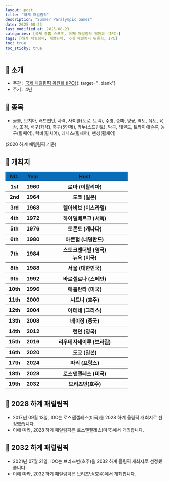 ```yaml
---
layout: post
title: "하계 패럴림픽"
description: "Summer Paralympic Games"
date: 2025-08-23
last_modified_at: 2025-08-23
categories: [국제 종합 스포츠, 국제 패럴림픽 위원회 (IPC)]
tags: [하계 패럴림픽, 패럴림픽, 국제 패럴림픽 위원회, IPC]
toc: true
toc_sticky: true
---
```

## 📜 소개
* 주관 : [국제 패럴림픽 위원회 (IPC)](https://www.paralympic.org/){: target="_blank"}
* 주기 : 4년

## 📜 종목
* 골볼, 보치아, 배드민턴, 사격, 사이클(도로, 트랙), 수영, 승마, 양궁, 역도, 유도, 육상, 조정, 배구(좌식), 축구(5인제), 카누(스프린트), 탁구, 태권도, 트라이애슬론, 농구(휠체어), 럭비(휠체어), 테니스(휠체어), 펜싱(휠체어)

(2020 하계 패럴림픽 기준)

## 📜 개최지
<html>

<head>
    <meta charset="UTF-8">
</head>

<body>
    <table>
        <tr style="background: #0B6DB7;">
            <th style="width: 15%; font-weight: bold;">NO.</th>
            <th style="width: 15%; font-weight: bold;">Year</th>
            <th style="width: 70%; font-weight: bold;">Host</th>
        </tr>
        <tr>
            <th>1st</th>
            <th>1960</th>
            <th>로마 (이탈리아)</th>
        </tr>
        <tr>
            <th>2nd</th>
            <th>1964</th>
            <th>도쿄 (일본)</th>
        </tr>
        <tr>
            <th>3rd</th>
            <th>1968</th>
            <th>텔아비브 (이스라엘)</th>
        </tr>
        <tr>
            <th>4th</th>
            <th>1972</th>
            <th>하이델베르크 (서독)</th>
        </tr>
        <tr>
            <th>5th</th>
            <th>1976</th>
            <th>토론토 (캐나다)</th>
        </tr>
        <tr>
            <th>6th</th>
            <th>1980</th>
            <th>아른험 (네덜란드)</th>
        </tr>
        <tr>
            <th>7th</th>
            <th>1984</th>
            <th>스토크맨더빌 (영국)<br>뉴욕 (미국)</th>
        </tr>
        <tr>
            <th><span class="korea-host">8th</span></th>
            <th><span class="korea-host">1988</span></th>
            <th><span class="korea-host">서울 (대한민국)</span></th>
        </tr>
        <tr>
            <th>9th</th>
            <th>1992</th>
            <th>바르셀로나 (스페인)</th>
        </tr>
        <tr>
            <th>10th</th>
            <th>1996</th>
            <th>애틀란타 (미국)</th>
        </tr>
        <tr>
            <th>11th</th>
            <th>2000</th>
            <th>시드니 (호주)</th>
        </tr>
        <tr>
            <th>12th</th>
            <th>2004</th>
            <th>아테네 (그리스)</th>
        </tr>
        <tr>
            <th>13th</th>
            <th>2008</th>
            <th>베이징 (중국)</th>
        </tr>
        <tr>
            <th>14th</th>
            <th>2012</th>
            <th>런던 (영국)</th>
        </tr>
        <tr>
            <th>15th</th>
            <th>2016</th>
            <th>리우데자네이루 (브라질)</th>
        </tr>
        <tr>
            <th>16th</th>
            <th>2020</th>
            <th>도쿄 (일본)</th>
        </tr>
        <tr>
            <th>17th</th>
            <th>2024</th>
            <th>파리 (프랑스)</th>
        </tr>
        <tr>
            <th>18th</th>
            <th>2028</th>
            <th>로스앤젤레스 (미국)</th>
        </tr>
        <tr>
            <th>19th</th>
            <th>2032</th>
            <th>브리즈번(호주)</th>
        </tr>
    </table>
</body>

</html>

## 📜 2028 하계 패럴림픽
* 2017년 09월 13일, IOC는 <span class="foreign-host">로스앤젤레스(미국)</span>를 2028 하계 올림픽 개최지로 선정했습니다.
* 이에 따라, 2028 하계 패럴림픽은 <span class="foreign-host">로스앤젤레스(미국)</span>에서 개최합니다.

## 📜 2032 하계 패럴림픽
* 2021년 07월 21일, IOC는 <span class="foreign-host">브리즈번(호주)</span>을 2032 하계 올림픽 개최지로 선정했습니다.
* 이에 따라, 2032 하계 패럴림픽은 <span class="foreign-host">브리즈번(호주)</span>에서 개최합니다.
